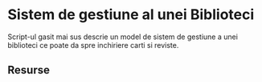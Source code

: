 # Sistem de gestiune al unei Biblioteci

Script-ul gasit mai sus descrie un model de sistem de gestiune a unei biblioteci ce poate da spre inchiriere carti si reviste.


## Resurse
